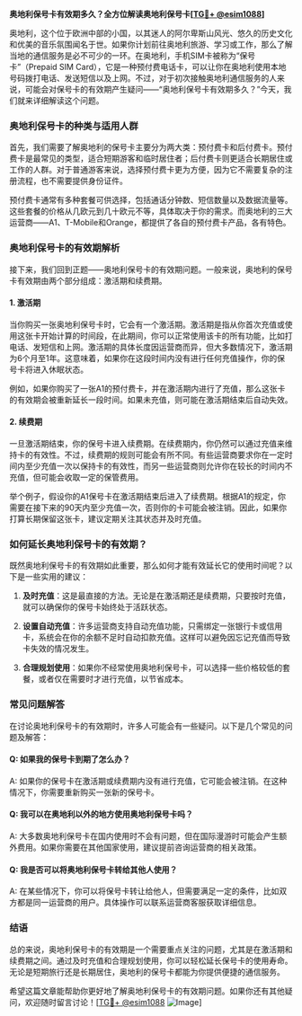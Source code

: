 **奥地利保号卡有效期多久？全方位解读奥地利保号卡[[TG💪+ @esim1088](https://t.me/s/esim1088)]**

奥地利，这个位于欧洲中部的小国，以其迷人的阿尔卑斯山风光、悠久的历史文化和优美的音乐氛围闻名于世。如果你计划前往奥地利旅游、学习或工作，那么了解当地的通信服务是必不可少的一环。在奥地利，手机SIM卡被称为“保号卡”（Prepaid SIM Card），它是一种预付费电话卡，可以让你在奥地利使用本地号码拨打电话、发送短信以及上网。不过，对于初次接触奥地利通信服务的人来说，可能会对保号卡的有效期产生疑问——“奥地利保号卡有效期多久？”今天，我们就来详细解读这个问题。

### 奥地利保号卡的种类与适用人群

首先，我们需要了解奥地利的保号卡主要分为两大类：预付费卡和后付费卡。预付费卡是最常见的类型，适合短期游客和临时居住者；后付费卡则更适合长期居住或工作的人群。对于普通游客来说，选择预付费卡更为方便，因为它不需要复杂的注册流程，也不需要提供身份证件。

预付费卡通常有多种套餐可供选择，包括通话分钟数、短信数量以及数据流量等。这些套餐的价格从几欧元到几十欧元不等，具体取决于你的需求。而奥地利的三大运营商——A1、T-Mobile和Orange，都提供了各自的预付费卡产品，各有特色。

### 奥地利保号卡的有效期解析

接下来，我们回到正题——奥地利保号卡的有效期问题。一般来说，奥地利的保号卡有效期由两个部分组成：激活期和续费期。

#### 1. 激活期

当你购买一张奥地利保号卡时，它会有一个激活期。激活期是指从你首次充值或使用这张卡开始计算的时间段，在此期间，你可以正常使用该卡的所有功能，比如打电话、发短信和上网。激活期的具体长度因运营商而异，但大多数情况下，激活期为6个月至1年。这意味着，如果你在这段时间内没有进行任何充值操作，你的保号卡将进入休眠状态。

例如，如果你购买了一张A1的预付费卡，并在激活期内进行了充值，那么这张卡的有效期会被重新延长一段时间。如果未充值，则可能在激活期结束后自动失效。

#### 2. 续费期

一旦激活期结束，你的保号卡进入续费期。在续费期内，你仍然可以通过充值来维持卡的有效性。不过，续费期的规则可能会有所不同。有些运营商要求你在一定时间内至少充值一次以保持卡的有效性，而另一些运营商则允许你在较长的时间内不充值，但可能会收取一定的保管费用。

举个例子，假设你的A1保号卡在激活期结束后进入了续费期。根据A1的规定，你需要在接下来的90天内至少充值一次，否则你的卡可能会被注销。因此，如果你打算长期保留这张卡，建议定期关注其状态并及时充值。

### 如何延长奥地利保号卡的有效期？

既然奥地利保号卡的有效期如此重要，那么如何才能有效延长它的使用时间呢？以下是一些实用的建议：

1. **及时充值**：这是最直接的方法。无论是在激活期还是续费期，只要按时充值，就可以确保你的保号卡始终处于活跃状态。

2. **设置自动充值**：许多运营商支持自动充值功能，只需绑定一张银行卡或信用卡，系统会在你的余额不足时自动扣款充值。这样可以避免因忘记充值而导致卡失效的情况发生。

3. **合理规划使用**：如果你不经常使用奥地利保号卡，可以选择一些价格较低的套餐，或者仅在需要时才进行充值，以节省成本。

### 常见问题解答

在讨论奥地利保号卡的有效期时，许多人可能会有一些疑问。以下是几个常见的问题及解答：

#### Q: 如果我的保号卡到期了怎么办？
A: 如果你的保号卡在激活期或续费期内没有进行充值，它可能会被注销。在这种情况下，你需要重新购买一张新的保号卡。

#### Q: 我可以在奥地利以外的地方使用奥地利保号卡吗？
A: 大多数奥地利保号卡在国内使用时不会有问题，但在国际漫游时可能会产生额外费用。如果你需要在其他国家使用，建议提前咨询运营商的相关政策。

#### Q: 我是否可以将奥地利保号卡转给其他人使用？
A: 在某些情况下，你可以将保号卡转让给他人，但需要满足一定的条件，比如双方都是同一运营商的用户。具体操作可以联系运营商客服获取详细信息。

### 结语

总的来说，奥地利保号卡的有效期是一个需要重点关注的问题，尤其是在激活期和续费期之间。通过及时充值和合理规划使用，你可以轻松延长保号卡的使用寿命。无论是短期旅行还是长期居住，奥地利的保号卡都能为你提供便捷的通信服务。

希望这篇文章能帮助你更好地了解奥地利保号卡的有效期问题。如果你还有其他疑问，欢迎随时留言讨论！[[TG💪+ @esim1088](https://t.me/s/esim1088) ![Image](https://i.postimg.cc/4NQfJmqS/Snipaste-2025-05-13-00-14-12.png)]